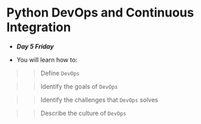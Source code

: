 # Python DevOps and Continuous Integration
- ***Day 5 Friday***

- You will learn how to:

>> Define `DevOps`

>> Identify the goals of `DevOps`

>> Identify the challenges that `DevOps` solves

>> Describe the culture of `DevOps`
